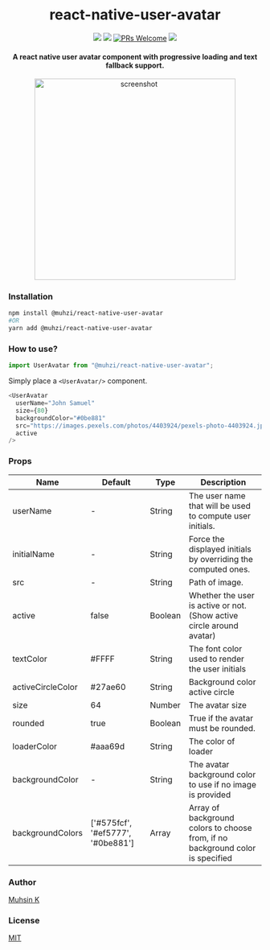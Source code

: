 <h1 align="center">
react-native-user-avatar
</h1>
<div align="center">

![](https://img.shields.io/npm/v/@muhzi/react-native-user-avatar.svg?style=flat)
![](https://img.shields.io/npm/dt/@muhzi/react-native-user-avatar.svg)
[![PRs Welcome](https://img.shields.io/badge/PRs-welcome-brightgreen.svg)](http://makeapullrequest.com)
![](https://img.shields.io/npm/l/@muhzi/react-native-user-avatar.svg)

</div>

<h4 align="center">A react native user avatar component with progressive loading and text fallback support.</h4>

<p align="center" >
   <img alt="screenshot" src="https://user-images.githubusercontent.com/12408980/82775711-1b4b6480-9e66-11ea-96fc-907dfbbd8277.png" title="iOS" width="400">
</p>

### Installation

```sh
npm install @muhzi/react-native-user-avatar
#OR
yarn add @muhzi/react-native-user-avatar
```

### How to use?

```js
import UserAvatar from "@muhzi/react-native-user-avatar";
```

Simply place a `<UserAvatar/>` component.

```js
<UserAvatar
  userName="John Samuel"
  size={80}
  backgroundColor="#0be881"
  src="https://images.pexels.com/photos/4403924/pexels-photo-4403924.jpeg"
  active
/>
```

### Props

<table class="table">
<thead><tr>
  <th>Name</th><th>Default</th><th>Type</th><th>Description</th>
</tr></thead>
<tbody>
  <tr><td>userName</td>
    <td> - </td>
    <td> String </td>
    <td>The user name that will be used to compute user initials.</td></tr>
  <tr><td>initialName</td>
    <td> - </td>
    <td> String </td>
    <td>Force the displayed initials by overriding the computed ones.</td></tr>
  <tr><td>src</td>
    <td> - </td>
    <td> String </td>
    <td>Path of image.</td></tr>
  <tr><td>active</td>
    <td> false </td>
    <td> Boolean </td>
    <td>Whether the user is active or not.(Show active circle around avatar)</td></tr>
  <tr><td>textColor</td>
    <td> #FFFF </td>
    <td> String </td>
    <td>The font color used to render the user initials</td></tr>
    <tr><td>activeCircleColor</td>
    <td> #27ae60 </td>
    <td> String </td>
    <td>Background color active circle</td></tr>
  <tr><td>size</td>
    <td> 64 </td>
    <td> Number </td>
    <td>The avatar size</td></tr>
  <tr><td>rounded</td>
    <td> true </td>
     <td> Boolean </td>
    <td>True if the avatar must be rounded.</td></tr>
     <tr><td>loaderColor</td>
    <td> #aaa69d </td>
    <td> String </td>
    <td>The color of loader</td></tr>
     <tr><td>backgroundColor</td>
    <td> - </td>
    <td> String </td>
    <td>The avatar background color to use if no image is provided</td></tr>
    <tr><td>backgroundColors</td>
    <td> ['#575fcf', '#ef5777', '#0be881'] </td>
    <td> Array </td>
    <td>Array of background colors to choose from, if no background color is specified</td></tr>
   </tbody>
</table>

### Author

[Muhsin K](https://muhzi.com/)

### License

[MIT](./LICENSE)
